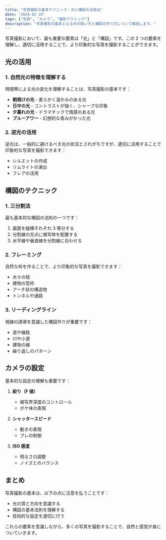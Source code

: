 ```yaml
---
title: "写真撮影の基本テクニック：光と構図の活用法"
date: "2024-02-19"
tags: ["写真", "カメラ", "撮影テクニック"]
description: "写真撮影の基本となる光の扱い方と構図の作り方について解説します。"
---
```


写真撮影において、最も重要な要素は「光」と「構図」です。この 2 つの要素を理解し、適切に活用することで、より印象的な写真を撮影することができます。

## 光の活用

### 1. 自然光の特徴を理解する

時間帯による光の変化を理解することは、写真撮影の基本です：

- **朝焼けの光** - 柔らかく温かみのある光
- **日中の光** - コントラストが強く、シャープな印象
- **夕暮れの光** - ドラマチックで情感のある光
- **ブルーアワー** - 幻想的な青みがかった光

### 2. 逆光の活用

逆光は、一般的に避けるべき光の状況とされがちですが、適切に活用することで印象的な写真を撮影できます：

- シルエットの作成
- リムライトの演出
- フレアの活用

## 構図のテクニック

### 1. 三分割法

最も基本的な構図の法則の一つです：

1. 画面を縦横それぞれ 3 等分する
2. 分割線の交点に被写体を配置する
3. 水平線や垂直線を分割線に合わせる

### 2. フレーミング

自然な枠を作ることで、より印象的な写真を撮影できます：

- 木々の枝
- 建物の窓枠
- アーチ状の構造物
- トンネルや通路

### 3. リーディングライン

視線の誘導を意識した構図作りが重要です：

- 道や線路
- 川や小道
- 建物の線
- 繰り返しのパターン

## カメラの設定

基本的な設定の理解も重要です：

1. **絞り（F 値）**

   - 被写界深度のコントロール
   - ボケ味の表現

2. **シャッタースピード**

   - 動きの表現
   - ブレの制御

3. **ISO 感度**
   - 明るさの調整
   - ノイズとのバランス

## まとめ

写真撮影の基本は、以下の点に注意を払うことです：

- 光の質と方向を意識する
- 構図の基本法則を理解する
- 技術的な設定を適切に行う

これらの要素を意識しながら、多くの写真を撮影することで、自然と感覚が身についていきます。
